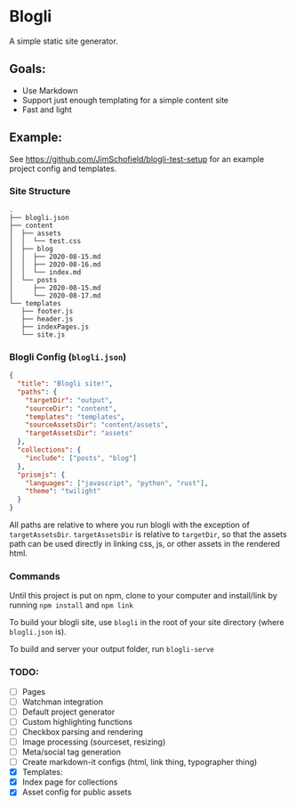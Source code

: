 # Blogli

A simple static site generator.

## Goals:
- Use Markdown
- Support just enough templating for a simple content site
- Fast and light

## Example:

See https://github.com/JimSchofield/blogli-test-setup for an example project config and templates.

### Site Structure
```
.
├── blogli.json
├── content
│  ├── assets
│  │  └── test.css
│  ├── blog
│  │  ├── 2020-08-15.md
│  │  ├── 2020-08-16.md
│  │  └── index.md
│  └── posts
│     ├── 2020-08-15.md
│     └── 2020-08-17.md
└── templates
   ├── footer.js
   ├── header.js
   ├── indexPages.js
   └── site.js
```

### Blogli Config (`blogli.json`)
```json
{
  "title": "Blogli site!",
  "paths": {
    "targetDir": "output",
    "sourceDir": "content",
    "templates": "templates",
    "sourceAssetsDir": "content/assets",
    "targetAssetsDir": "assets"
  },
  "collections": {
    "include": ["posts", "blog"]
  },
  "prismjs": {
    "languages": ["javascript", "python", "rust"],
    "theme": "twilight"
  }
}
```

All paths are relative to where you run blogli with the exception of `targetAssetsDir`.  `targetAssetsDir` is relative to `targetDir`, so that the assets path can be used directly in linking css, js, or other assets in the rendered html.

### Commands
Until this project is put on npm, clone to your computer and install/link by running `npm install` and `npm link`

To build your blogli site, use `blogli` in the root of your site directory (where `blogli.json` is).

To build and server your output folder, run `blogli-serve`

### TODO:
- [ ] Pages
- [ ] Watchman integration
- [ ] Default project generator
- [ ] Custom highlighting functions 
- [ ] Checkbox parsing and rendering
- [ ] Image processing (sourceset, resizing)
- [ ] Meta/social tag generation
- [ ] Create markdown-it configs (html, link thing, typographer thing)
- [x] Templates:
- [x] Index page for collections
- [x] Asset config for public assets
